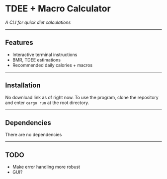 # TDEE + Macro Calculator
*A CLI for quick diet calculations*
___

## Features
- Interactive terminal instructions
- BMR, TDEE estimations
- Recommended daily calories + macros
___

## Installation
No download link as of right now. To use the program, clone the repository and enter `cargo run` at the root directory.
___

## Dependencies
There are no dependencies
___

## TODO
- Make error handling more robust
- GUI?